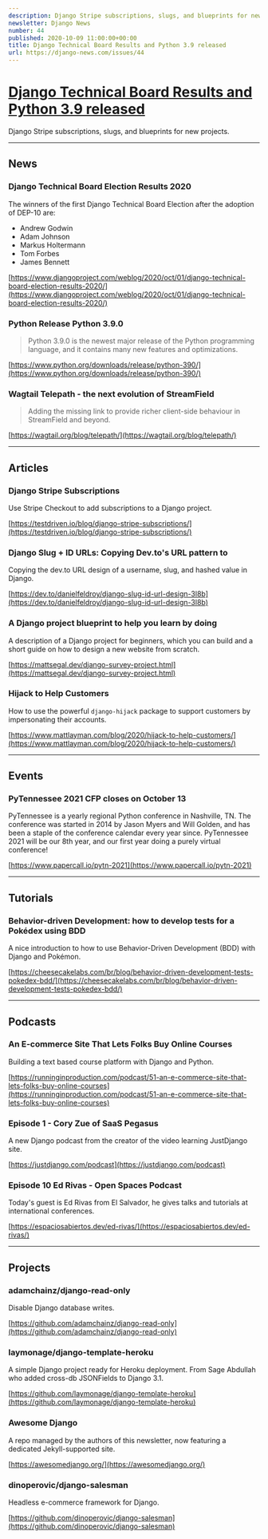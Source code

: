 ```yaml
---
description: Django Stripe subscriptions, slugs, and blueprints for new projects.
newsletter: Django News
number: 44
published: 2020-10-09 11:00:00+00:00
title: Django Technical Board Results and Python 3.9 released
url: https://django-news.com/issues/44
---
```


# [Django Technical Board Results and Python 3.9 released](https://django-news.com/issues/44)

Django Stripe subscriptions, slugs, and blueprints for new projects.

----

## News

### Django Technical Board Election Results 2020

<p>The winners of the first Django Technical Board Election after the adoption of DEP-10 are:</p>

<ul>
<li>Andrew Godwin</li>
<li>Adam Johnson</li>
<li>Markus Holtermann</li>
<li>Tom Forbes</li>
<li>James Bennett</li>
</ul>

[https://www.djangoproject.com/weblog/2020/oct/01/django-technical-board-election-results-2020/](https://www.djangoproject.com/weblog/2020/oct/01/django-technical-board-election-results-2020/)

### Python Release Python 3.9.0

<blockquote><p>Python 3.9.0 is the newest major release of the Python programming language, and it contains many new features and optimizations.</p></blockquote>

[https://www.python.org/downloads/release/python-390/](https://www.python.org/downloads/release/python-390/)

### Wagtail Telepath - the next evolution of StreamField

<blockquote><p>Adding the missing link to provide richer client-side behaviour in StreamField and beyond.</p></blockquote>

[https://wagtail.org/blog/telepath/](https://wagtail.org/blog/telepath/)

----

## Articles

### Django Stripe Subscriptions

<p>Use Stripe Checkout to add subscriptions to a Django project.</p>

[https://testdriven.io/blog/django-stripe-subscriptions/](https://testdriven.io/blog/django-stripe-subscriptions/)

### Django Slug + ID URLs: Copying Dev.to's URL pattern to

<p>Copying the dev.to URL design of a username, slug, and hashed value in Django.</p>

[https://dev.to/danielfeldroy/django-slug-id-url-design-3l8b](https://dev.to/danielfeldroy/django-slug-id-url-design-3l8b)

### A Django project blueprint to help you learn by doing

<p>A description of a Django project for beginners, which you can build and a short guide on how to design a new website from scratch.</p>

[https://mattsegal.dev/django-survey-project.html](https://mattsegal.dev/django-survey-project.html)

### Hijack to Help Customers

<p>How to use the powerful <code>django-hijack</code> package to support customers by impersonating their accounts.</p>

[https://www.mattlayman.com/blog/2020/hijack-to-help-customers/](https://www.mattlayman.com/blog/2020/hijack-to-help-customers/)

----

## Events

### PyTennessee 2021 CFP closes on October 13

<p>PyTennessee is a yearly regional Python conference in Nashville, TN. The conference was started in 2014 by Jason Myers and Will Golden, and has been a staple of the conference calendar every year since. PyTennessee 2021 will be our 8th year, and our first year doing a purely virtual conference!</p>

[https://www.papercall.io/pytn-2021](https://www.papercall.io/pytn-2021)

----

## Tutorials

### Behavior-driven Development: how to develop tests for a Pokédex using BDD

<p>A nice introduction to how to use Behavior-Driven Development (BDD) with Django and Pokémon.</p>

[https://cheesecakelabs.com/br/blog/behavior-driven-development-tests-pokedex-bdd/](https://cheesecakelabs.com/br/blog/behavior-driven-development-tests-pokedex-bdd/)

----

## Podcasts

### An E-commerce Site That Lets Folks Buy Online Courses

<p>Building a text based course platform with Django and Python.</p>

[https://runninginproduction.com/podcast/51-an-e-commerce-site-that-lets-folks-buy-online-courses](https://runninginproduction.com/podcast/51-an-e-commerce-site-that-lets-folks-buy-online-courses)

### Episode 1 - Cory Zue of SaaS Pegasus

<p>A new Django podcast from the creator of the video learning JustDjango site.</p>

[https://justdjango.com/podcast](https://justdjango.com/podcast)

### Episode 10 Ed Rivas - Open Spaces Podcast

<p>Today's guest is Ed Rivas from El Salvador, he gives talks and tutorials at international conferences.</p>

[https://espaciosabiertos.dev/ed-rivas/](https://espaciosabiertos.dev/ed-rivas/)

----

## Projects

### adamchainz/django-read-only

<p>Disable Django database writes.</p>

[https://github.com/adamchainz/django-read-only](https://github.com/adamchainz/django-read-only)

### laymonage/django-template-heroku

<p>A simple Django project ready for Heroku deployment. From Sage Abdullah who added cross-db JSONFields to Django 3.1.</p>

[https://github.com/laymonage/django-template-heroku](https://github.com/laymonage/django-template-heroku)

### Awesome Django

<p>A repo managed by the authors of this newsletter, now featuring a dedicated Jekyll-supported site.</p>

[https://awesomedjango.org/](https://awesomedjango.org/)

### dinoperovic/django-salesman

<p>Headless e-commerce framework for Django.</p>

[https://github.com/dinoperovic/django-salesman](https://github.com/dinoperovic/django-salesman)